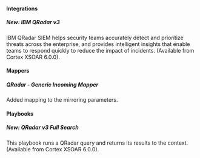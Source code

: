 
#### Integrations
##### New: IBM QRadar v3
IBM QRadar SIEM helps security teams accurately detect and prioritize threats across the enterprise, and provides intelligent insights that enable teams to respond quickly to reduce the impact of incidents. (Available from Cortex XSOAR 6.0.0).

#### Mappers
##### QRadar - Generic Incoming Mapper
Added mapping to the mirroring parameters.

#### Playbooks
##### New: QRadar v3 Full Search
This playbook runs a QRadar query and returns its results to the context. (Available from Cortex XSOAR 6.0.0).
